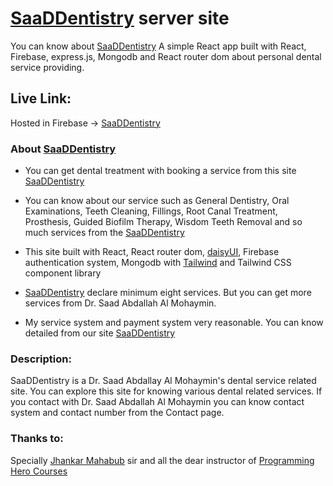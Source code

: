 # [SaaDDentistry](https://saad-dentistry.web.app/) server site

You can know about [SaaDDentistry](https://saad-dentistry.web.app/) A simple React app built with React, Firebase, express.js, Mongodb and React router dom about personal dental service providing.

## Live Link:

Hosted in Firebase -> [SaaDDentistry](https://saad-dentistry.web.app/)

### About [SaaDDentistry](https://saad-dentistry.web.app/)
* You can get dental treatment with booking a service from this site [SaaDDentistry](https://saad-dentistry.web.app/)
* You can know about our service such as General Dentistry, Oral Examinations, Teeth Cleaning, Fillings, Root Canal Treatment, Prosthesis, Guided Biofilm Therapy, Wisdom Teeth Removal and so much services from the [SaaDDentistry](https://saad-dentistry.web.app/)
* This site built with React, React router dom, [daisyUI](https://daisyui.com/), Firebase authentication system, Mongodb with [Tailwind](https://tailwindcss.com/) and Tailwind CSS component library
  
* [SaaDDentistry](https://saad-dentistry.web.app/) declare minimum eight services. But you can get more services from Dr. Saad Abdallah Al Mohaymin.
* My service system and payment system very reasonable. You can know detailed from our site [SaaDDentistry](https://saad-dentistry.web.app/)

### Description:
SaaDDentistry is a Dr. Saad Abdallay Al Mohaymin's dental service related site. You can explore this site for knowing various dental related services. If you contact with Dr. Saad Abdallah Al Mohaymin you can know contact system and contact number from the Contact page.

### Thanks to:
Specially [Jhankar Mahabub](https://www.facebook.com/JhankarMahbub) sir and all the dear instructor of [Programming Hero Courses](https://web.programming-hero.com/)
